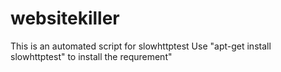 # websitekiller
This is an automated script for slowhttptest
Use "apt-get install slowhttptest" to install the requrement"
